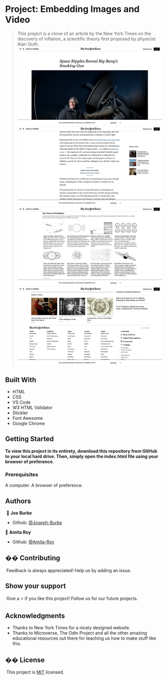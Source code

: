 # Project: Embedding Images and Video
> This project is a clone of an article by the New York Times on the discovery of inflation, a scientific theory first proposed by physicist Alan Guth.
![screenshot](Screenshots/New-York-Times-Screenshot1.jpg)
![screenshot](Screenshots/New-York-Times-Screenshot2.jpg)
![screenshot](Screenshots/New-York-Times-Screenshot3.jpg)
![screenshot](Screenshots/New-York-Times-Screenshot4.jpg)
​
## Built With
- HTML
- CSS
- VS Code
- W3 HTML Validator
- Stickler 
- Font Awesome
- Google Chrome
​
## Getting Started
**To view this project in its entirety, download this repository from GitHub to your local hard drive. Then, simply open the index.html file using your browser of preference.**
​
### Prerequisites
A computer.
A browser of preference.
​
## Authors
​
👤 **Joe Burke**
​
- Github: [@Joseph-Burke](https://github.com/Joseph-Burke)
​

👤 **Amita Roy**
​
- Github: [@Amita-Roy](https://github.com/Amita-Roy)
​
## �� Contributing
​
Feedback is always appreciated! Help us by adding an issue.
​
## Show your support
​
Give a ⭐️ if you like this project! Follow us for our future projects.
​
## Acknowledgments
- Thanks to New York Times for a nicely designed website.
- Thanks to Microverse, The Odin Project and all the other amazing educational resources out there for teaching us how to make stuff like this.
​
## �� License
​
This project is [MIT](lic.url) licensed.